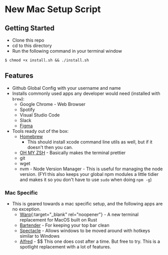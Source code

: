 # New Mac Setup Script

## Getting Started

- Clone this repo
- cd to this directory
- Run the following command in your terminal window

```shell
$ chmod +x install.sh && ./install.sh
```

## Features

- Github Global Config with your username and name
- Installs commonly used apps any developer would need (installed with `brew`):
  - Google Chrome - Web Browser
  - Spotify
  - Visual Studio Code
  - Slack
  - [Figma](https://www.figma.com/)
- Tools ready out of the box:
  - [Homebrew](https://brew.sh/)
    - This should install xcode command line utils as well, but if it doesn't then you can.
  - [OH MY ZSH](https://ohmyz.sh/) - Basically makes the terminal prettier
  - git
  - wget
  - nvm - Node Version Manager - This is useful for managing the node version. (FYI this also keeps your global npm modules a little tidier and makes it so you don't have to use `sudo` when doing `npm -g`)

### Mac Specific

- This is geared towards a mac specific setup, and the following apps are no exception.
  - [Warp](https://warp.dev){:target="_blank" rel="noopener"} - A new terminal replacement for MacOS built on Rust
  - [Bartender](https://www.macbartender.com/) - For keeping your top bar clean
  - [Spectacle](https://www.spectacleapp.com/) - Allows windows to be moved around with hotkeys similar to Windows
  - [Alfred](https://www.alfredapp.com/) - $$ This one does cost after a time. But free to try. This is a spotlight replacement with a lot of features.
